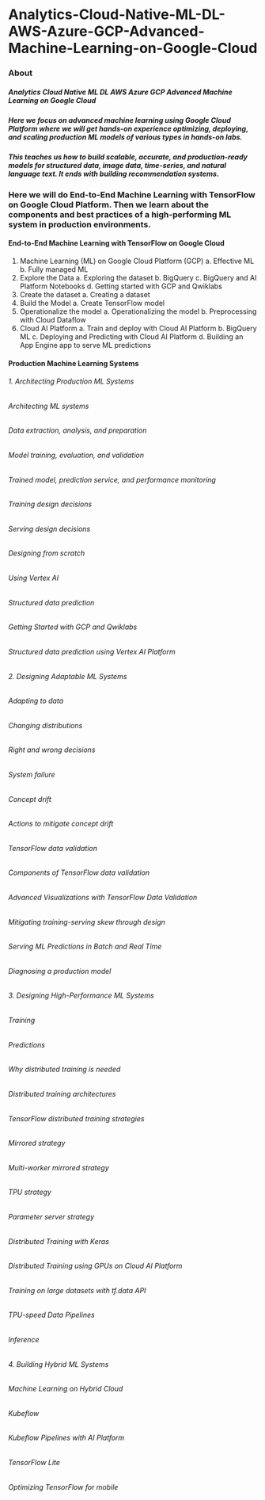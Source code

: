 # Analytics-Cloud-Native-ML-DL-AWS-Azure-GCP-Advanced-Machine-Learning-on-Google-Cloud
### About
##### Analytics Cloud Native ML DL AWS Azure GCP Advanced Machine Learning on Google Cloud
##### Here we focus on advanced machine learning using Google Cloud Platform where we will get hands-on experience optimizing, deploying, and scaling production ML models of various types in hands-on labs. 
##### This teaches us how to build scalable, accurate, and production-ready models for structured data, image data, time-series, and natural language text. It ends with building recommendation systems.

### Here we will do End-to-End Machine Learning with TensorFlow on Google Cloud Platform. Then we learn about the components and best practices of a high-performing ML system in production environments.
#### End-to-End Machine Learning with TensorFlow on Google Cloud
1. Machine Learning (ML) on Google Cloud Platform (GCP)
  a. Effective ML
  b. Fully managed ML
2. Explore the Data
  a. Exploring the dataset
  b. BigQuery
  c. BigQuery and AI Platform Notebooks
  d. Getting started with GCP and Qwiklabs
3. Create the dataset
  a. Creating a dataset
4. Build the Model
  a. Create TensorFlow model
5. Operationalize the model
  a. Operationalizing the model
  b. Preprocessing with Cloud Dataflow
6. Cloud AI Platform
  a. Train and deploy with Cloud AI Platform
  b. BigQuery ML
  c. Deploying and Predicting with Cloud AI Platform
  d. Building an App Engine app to serve ML predictions

#### Production Machine Learning Systems
###### 1. Architecting Production ML Systems
###### Architecting ML systems
###### Data extraction, analysis, and preparation
###### Model training, evaluation, and validation
###### Trained model, prediction service, and performance monitoring
###### Training design decisions
###### Serving design decisions
###### Designing from scratch
###### Using Vertex AI
###### Structured data prediction
###### Getting Started with GCP and Qwiklabs
###### Structured data prediction using Vertex AI Platform
###### 2. Designing Adaptable ML Systems
###### Adapting to data
###### Changing distributions
###### Right and wrong decisions
###### System failure
###### Concept drift
###### Actions to mitigate concept drift
###### TensorFlow data validation
###### Components of TensorFlow data validation
###### Advanced Visualizations with TensorFlow Data Validation
###### Mitigating training-serving skew through design
###### Serving ML Predictions in Batch and Real Time
###### Diagnosing a production model
###### 3. Designing High-Performance ML Systems
###### Training
###### Predictions
###### Why distributed training is needed
###### Distributed training architectures
###### TensorFlow distributed training strategies
###### Mirrored strategy
###### Multi-worker mirrored strategy
###### TPU strategy
###### Parameter server strategy
###### Distributed Training with Keras
###### Distributed Training using GPUs on Cloud AI Platform
###### Training on large datasets with tf.data API
###### TPU-speed Data Pipelines
###### Inference
###### 4. Building Hybrid ML Systems
###### Machine Learning on Hybrid Cloud
###### Kubeflow
###### Kubeflow Pipelines with AI Platform
###### TensorFlow Lite
###### Optimizing TensorFlow for mobile
